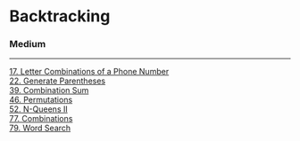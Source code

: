 # Backtracking

### Medium
---
[17. Letter Combinations of a Phone Number](../solutions/0017-Letter%20Combinations%20of%20a%20Phone%20Number.md)</br>
[22. Generate Parentheses](../solutions/0022-Generate%20Parentheses.md)</br>
[39. Combination Sum](../solutions/0039-Combination%20Sum.md)</br>
[46. Permutations](../solutions/0046-Permutations.md)</br>
[52. N-Queens II](../solutions/0052-N-Queens%20II.md)</br>
[77. Combinations](../solutions/0077-Combinations.md)</br>
[79. Word Search](../solutions/0079-Word%20Search.md)</br>